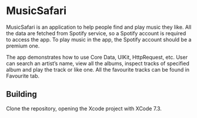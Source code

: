 MusicSafari
====


MusicSafari is an application to help people find and play music they like. All the data are fetched from Spotify service, so a Spotify account is required to access the app. To play music in the app, the Spotify account should be a premium one.

The app demonstrates how to use Core Data, UIKit, HttpRequest, etc. User can search an artist’s name, view all the albums, inspect tracks of specified album and play the track or like one. All the favourite tracks can be found in Favourite tab.
 

Building 
----------------

Clone the repository, opening the Xcode project with XCode 7.3. 


